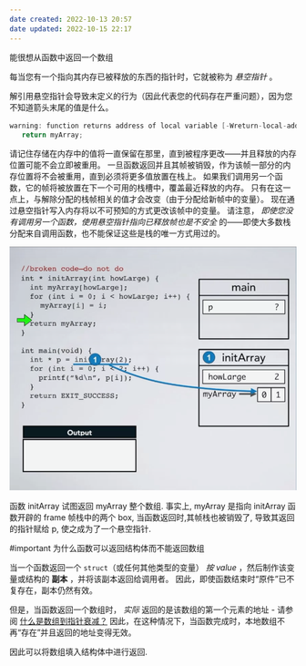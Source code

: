 ```yaml
---
date created: 2022-10-13 20:57
date updated: 2022-10-15 22:17
---
```


能很想从函数中返回一个数组

每当您有一个指向其内存已被释放的东西的指针时，它就被称为 _悬空指针_ 。

解引用悬空指针会导致未定义的行为（因此代表您的代码存在严重问题），因为您不知道箭头末尾的值是什么。

```c
warning: function returns address of local variable [-Wreturn-local-addr]
   return myArray;
```

请记住存储在内存中的值将一直保留在那里，直到被程序更改——并且释放的内存位置可能不会立即被重用。 一旦函数返回并且其帧被销毁，作为该帧一部分的内存位置将不会被重用，直到必须将更多值放置在栈上。 如果我们调用另一个函数，它的帧将被放置在下一个可用的栈槽中，覆盖最近释放的内存。 只有在这一点上，与解除分配的栈帧相关的值才会改变（由于分配给新帧中的变量）。 现在通过悬空指针写入内存将以不可预知的方式更改该帧中的变量。 请注意， _即使您没有调用另一个函数，使用悬空指针指向已释放帧也是不安全_ 的——即使大多数栈分配来自调用函数，也不能保证这些是栈的唯一方式用过的。

![](attachments/Pasted%20image%2020221013211637.png)

函数 initArray 试图返回 myArray 整个数组.  事实上, myArray 是指向 initArray 函数开辟的 frame 帧栈中的两个 box, 当函数返回时,其帧栈也被销毁了, 导致其返回的指针赋给 p, 使之成为了一个悬空指针.

#important
为什么函数可以返回结构体而不能返回数组

当一个函数返回一个 `struct`（或任何其他类型的变量） _按 value_ ，然后制作该变量或结构的 **副本** ，并将该副本返回给调用者。 因此，即使函数结束时“原件”已不复存在，副本仍然有效。

但是，当函数返回一个数组时， _实际_ 返回的是该数组的第一个元素的地址 - 请参阅 [什么是数组到指针衰减？](https://stackoverflow.com/q/1461432/10871073) 因此，在这种情况下，当函数完成时，本地数组不再“存在”并且返回的地址变得无效。

因此可以将数组填入结构体中进行返回.
